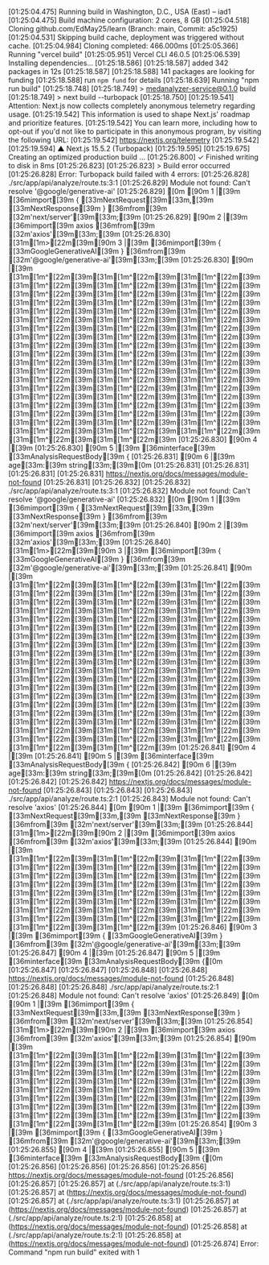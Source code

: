 [01:25:04.475] Running build in Washington, D.C., USA (East) – iad1
[01:25:04.475] Build machine configuration: 2 cores, 8 GB
[01:25:04.518] Cloning github.com/EdMay25/learn (Branch: main, Commit: a5c1925)
[01:25:04.531] Skipping build cache, deployment was triggered without cache.
[01:25:04.984] Cloning completed: 466.000ms
[01:25:05.366] Running "vercel build"
[01:25:05.951] Vercel CLI 46.0.5
[01:25:06.539] Installing dependencies...
[01:25:18.586] 
[01:25:18.587] added 342 packages in 12s
[01:25:18.587] 
[01:25:18.588] 141 packages are looking for funding
[01:25:18.588]   run `npm fund` for details
[01:25:18.639] Running "npm run build"
[01:25:18.748] 
[01:25:18.749] > medanalyzer-service@0.1.0 build
[01:25:18.749] > next build --turbopack
[01:25:18.750] 
[01:25:19.541] Attention: Next.js now collects completely anonymous telemetry regarding usage.
[01:25:19.542] This information is used to shape Next.js' roadmap and prioritize features.
[01:25:19.542] You can learn more, including how to opt-out if you'd not like to participate in this anonymous program, by visiting the following URL:
[01:25:19.542] https://nextjs.org/telemetry
[01:25:19.542] 
[01:25:19.594]    ▲ Next.js 15.5.2 (Turbopack)
[01:25:19.595] 
[01:25:19.675]    Creating an optimized production build ...
[01:25:26.800]  ✓ Finished writing to disk in 8ms
[01:25:26.823] 
[01:25:26.823] > Build error occurred
[01:25:26.828] Error: Turbopack build failed with 4 errors:
[01:25:26.828] ./src/app/api/analyze/route.ts:3:1
[01:25:26.829] Module not found: Can't resolve '@google/generative-ai'
[01:25:26.829] [0m [90m 1 |[39m [36mimport[39m { [33mNextRequest[39m[33m,[39m [33mNextResponse[39m } [36mfrom[39m [32m'next/server'[39m[33m;[39m
[01:25:26.829]  [90m 2 |[39m [36mimport[39m axios [36mfrom[39m [32m'axios'[39m[33m;[39m
[01:25:26.830] [31m[1m>[22m[39m[90m 3 |[39m [36mimport[39m { [33mGoogleGenerativeAI[39m } [36mfrom[39m [32m'@google/generative-ai'[39m[33m;[39m
[01:25:26.830]  [90m   |[39m [31m[1m^[22m[39m[31m[1m^[22m[39m[31m[1m^[22m[39m[31m[1m^[22m[39m[31m[1m^[22m[39m[31m[1m^[22m[39m[31m[1m^[22m[39m[31m[1m^[22m[39m[31m[1m^[22m[39m[31m[1m^[22m[39m[31m[1m^[22m[39m[31m[1m^[22m[39m[31m[1m^[22m[39m[31m[1m^[22m[39m[31m[1m^[22m[39m[31m[1m^[22m[39m[31m[1m^[22m[39m[31m[1m^[22m[39m[31m[1m^[22m[39m[31m[1m^[22m[39m[31m[1m^[22m[39m[31m[1m^[22m[39m[31m[1m^[22m[39m[31m[1m^[22m[39m[31m[1m^[22m[39m[31m[1m^[22m[39m[31m[1m^[22m[39m[31m[1m^[22m[39m[31m[1m^[22m[39m[31m[1m^[22m[39m[31m[1m^[22m[39m[31m[1m^[22m[39m[31m[1m^[22m[39m[31m[1m^[22m[39m[31m[1m^[22m[39m[31m[1m^[22m[39m[31m[1m^[22m[39m[31m[1m^[22m[39m[31m[1m^[22m[39m[31m[1m^[22m[39m[31m[1m^[22m[39m[31m[1m^[22m[39m[31m[1m^[22m[39m[31m[1m^[22m[39m[31m[1m^[22m[39m[31m[1m^[22m[39m[31m[1m^[22m[39m[31m[1m^[22m[39m[31m[1m^[22m[39m[31m[1m^[22m[39m[31m[1m^[22m[39m[31m[1m^[22m[39m[31m[1m^[22m[39m[31m[1m^[22m[39m[31m[1m^[22m[39m[31m[1m^[22m[39m[31m[1m^[22m[39m[31m[1m^[22m[39m[31m[1m^[22m[39m
[01:25:26.830]  [90m 4 |[39m
[01:25:26.830]  [90m 5 |[39m [36minterface[39m [33mAnalysisRequestBody[39m {
[01:25:26.831]  [90m 6 |[39m     age[33m:[39m string[33m;[39m[0m
[01:25:26.831] 
[01:25:26.831] 
[01:25:26.831] 
[01:25:26.831] https://nextjs.org/docs/messages/module-not-found
[01:25:26.831] 
[01:25:26.832] 
[01:25:26.832] ./src/app/api/analyze/route.ts:3:1
[01:25:26.832] Module not found: Can't resolve '@google/generative-ai'
[01:25:26.832] [0m [90m 1 |[39m [36mimport[39m { [33mNextRequest[39m[33m,[39m [33mNextResponse[39m } [36mfrom[39m [32m'next/server'[39m[33m;[39m
[01:25:26.840]  [90m 2 |[39m [36mimport[39m axios [36mfrom[39m [32m'axios'[39m[33m;[39m
[01:25:26.840] [31m[1m>[22m[39m[90m 3 |[39m [36mimport[39m { [33mGoogleGenerativeAI[39m } [36mfrom[39m [32m'@google/generative-ai'[39m[33m;[39m
[01:25:26.841]  [90m   |[39m [31m[1m^[22m[39m[31m[1m^[22m[39m[31m[1m^[22m[39m[31m[1m^[22m[39m[31m[1m^[22m[39m[31m[1m^[22m[39m[31m[1m^[22m[39m[31m[1m^[22m[39m[31m[1m^[22m[39m[31m[1m^[22m[39m[31m[1m^[22m[39m[31m[1m^[22m[39m[31m[1m^[22m[39m[31m[1m^[22m[39m[31m[1m^[22m[39m[31m[1m^[22m[39m[31m[1m^[22m[39m[31m[1m^[22m[39m[31m[1m^[22m[39m[31m[1m^[22m[39m[31m[1m^[22m[39m[31m[1m^[22m[39m[31m[1m^[22m[39m[31m[1m^[22m[39m[31m[1m^[22m[39m[31m[1m^[22m[39m[31m[1m^[22m[39m[31m[1m^[22m[39m[31m[1m^[22m[39m[31m[1m^[22m[39m[31m[1m^[22m[39m[31m[1m^[22m[39m[31m[1m^[22m[39m[31m[1m^[22m[39m[31m[1m^[22m[39m[31m[1m^[22m[39m[31m[1m^[22m[39m[31m[1m^[22m[39m[31m[1m^[22m[39m[31m[1m^[22m[39m[31m[1m^[22m[39m[31m[1m^[22m[39m[31m[1m^[22m[39m[31m[1m^[22m[39m[31m[1m^[22m[39m[31m[1m^[22m[39m[31m[1m^[22m[39m[31m[1m^[22m[39m[31m[1m^[22m[39m[31m[1m^[22m[39m[31m[1m^[22m[39m[31m[1m^[22m[39m[31m[1m^[22m[39m[31m[1m^[22m[39m[31m[1m^[22m[39m[31m[1m^[22m[39m[31m[1m^[22m[39m[31m[1m^[22m[39m[31m[1m^[22m[39m
[01:25:26.841]  [90m 4 |[39m
[01:25:26.841]  [90m 5 |[39m [36minterface[39m [33mAnalysisRequestBody[39m {
[01:25:26.842]  [90m 6 |[39m     age[33m:[39m string[33m;[39m[0m
[01:25:26.842] 
[01:25:26.842] 
[01:25:26.842] 
[01:25:26.842] https://nextjs.org/docs/messages/module-not-found
[01:25:26.843] 
[01:25:26.843] 
[01:25:26.843] ./src/app/api/analyze/route.ts:2:1
[01:25:26.843] Module not found: Can't resolve 'axios'
[01:25:26.844] [0m [90m 1 |[39m [36mimport[39m { [33mNextRequest[39m[33m,[39m [33mNextResponse[39m } [36mfrom[39m [32m'next/server'[39m[33m;[39m
[01:25:26.844] [31m[1m>[22m[39m[90m 2 |[39m [36mimport[39m axios [36mfrom[39m [32m'axios'[39m[33m;[39m
[01:25:26.844]  [90m   |[39m [31m[1m^[22m[39m[31m[1m^[22m[39m[31m[1m^[22m[39m[31m[1m^[22m[39m[31m[1m^[22m[39m[31m[1m^[22m[39m[31m[1m^[22m[39m[31m[1m^[22m[39m[31m[1m^[22m[39m[31m[1m^[22m[39m[31m[1m^[22m[39m[31m[1m^[22m[39m[31m[1m^[22m[39m[31m[1m^[22m[39m[31m[1m^[22m[39m[31m[1m^[22m[39m[31m[1m^[22m[39m[31m[1m^[22m[39m[31m[1m^[22m[39m[31m[1m^[22m[39m[31m[1m^[22m[39m[31m[1m^[22m[39m[31m[1m^[22m[39m[31m[1m^[22m[39m[31m[1m^[22m[39m[31m[1m^[22m[39m
[01:25:26.846]  [90m 3 |[39m [36mimport[39m { [33mGoogleGenerativeAI[39m } [36mfrom[39m [32m'@google/generative-ai'[39m[33m;[39m
[01:25:26.847]  [90m 4 |[39m
[01:25:26.847]  [90m 5 |[39m [36minterface[39m [33mAnalysisRequestBody[39m {[0m
[01:25:26.847] 
[01:25:26.847] 
[01:25:26.848] 
[01:25:26.848] https://nextjs.org/docs/messages/module-not-found
[01:25:26.848] 
[01:25:26.848] 
[01:25:26.848] ./src/app/api/analyze/route.ts:2:1
[01:25:26.848] Module not found: Can't resolve 'axios'
[01:25:26.849] [0m [90m 1 |[39m [36mimport[39m { [33mNextRequest[39m[33m,[39m [33mNextResponse[39m } [36mfrom[39m [32m'next/server'[39m[33m;[39m
[01:25:26.854] [31m[1m>[22m[39m[90m 2 |[39m [36mimport[39m axios [36mfrom[39m [32m'axios'[39m[33m;[39m
[01:25:26.854]  [90m   |[39m [31m[1m^[22m[39m[31m[1m^[22m[39m[31m[1m^[22m[39m[31m[1m^[22m[39m[31m[1m^[22m[39m[31m[1m^[22m[39m[31m[1m^[22m[39m[31m[1m^[22m[39m[31m[1m^[22m[39m[31m[1m^[22m[39m[31m[1m^[22m[39m[31m[1m^[22m[39m[31m[1m^[22m[39m[31m[1m^[22m[39m[31m[1m^[22m[39m[31m[1m^[22m[39m[31m[1m^[22m[39m[31m[1m^[22m[39m[31m[1m^[22m[39m[31m[1m^[22m[39m[31m[1m^[22m[39m[31m[1m^[22m[39m[31m[1m^[22m[39m[31m[1m^[22m[39m[31m[1m^[22m[39m[31m[1m^[22m[39m
[01:25:26.854]  [90m 3 |[39m [36mimport[39m { [33mGoogleGenerativeAI[39m } [36mfrom[39m [32m'@google/generative-ai'[39m[33m;[39m
[01:25:26.855]  [90m 4 |[39m
[01:25:26.855]  [90m 5 |[39m [36minterface[39m [33mAnalysisRequestBody[39m {[0m
[01:25:26.856] 
[01:25:26.856] 
[01:25:26.856] 
[01:25:26.856] https://nextjs.org/docs/messages/module-not-found
[01:25:26.856] 
[01:25:26.857] 
[01:25:26.857]     at <unknown> (./src/app/api/analyze/route.ts:3:1)
[01:25:26.857]     at <unknown> (https://nextjs.org/docs/messages/module-not-found)
[01:25:26.857]     at <unknown> (./src/app/api/analyze/route.ts:3:1)
[01:25:26.857]     at <unknown> (https://nextjs.org/docs/messages/module-not-found)
[01:25:26.857]     at <unknown> (./src/app/api/analyze/route.ts:2:1)
[01:25:26.858]     at <unknown> (https://nextjs.org/docs/messages/module-not-found)
[01:25:26.858]     at <unknown> (./src/app/api/analyze/route.ts:2:1)
[01:25:26.858]     at <unknown> (https://nextjs.org/docs/messages/module-not-found)
[01:25:26.874] Error: Command "npm run build" exited with 1